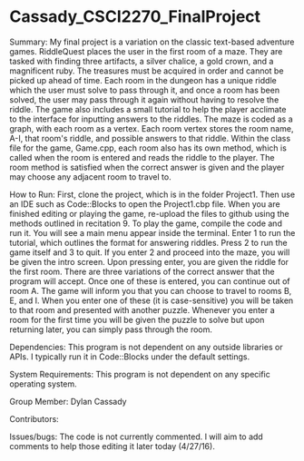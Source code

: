 # Cassady_CSCI2270_FinalProject

Summary:
My final project is a variation on the classic text-based adventure games. RiddleQuest places the user in the first room of a maze. They are tasked with finding three artifacts, a silver chalice, a gold crown, and a magnificent ruby. The treasures must be acquired in order and cannot be picked up ahead of time. Each room in the dungeon has a unique riddle which the user must solve to pass through it, and once a room has been solved, the user may pass through it again without having to resolve the riddle. The game also includes a small tutorial to help the player acclimate to the interface for inputting answers to the riddles. The maze is coded as a graph, with each room as a vertex. Each room vertex stores the room name, A-I, that room's riddle, and possible answers to that riddle. Within the class file for the game, Game.cpp, each room also has its own method, which is called when the room is entered and reads the riddle to the player. The room method is satisfied when the correct answer is given and the player may choose any adjacent room to travel to.

How to Run:
First, clone the project, which is in the folder Project1. Then use an IDE such as Code::Blocks to open the Project1.cbp file. When you are finished editing or playing the game, re-upload the files to github using the methods outlined in recitation 9. 
To play the game, compile the code and run it. You will see a main menu appear inside the terminal. Enter 1 to run the tutorial, which outlines the format for answering riddles. Press 2 to run the game itself and 3 to quit. If you enter 2 and proceed into the maze, you will be given the intro screen. Upon pressing enter, you are given the riddle for the first room. There are three variations of the correct answer that the program will accept. Once one of these is entered, you can continue out of room A. The game will inform you that you can choose to travel to rooms B, E, and I. When you enter one of these (it is case-sensitive) you will be taken to that room and presented with another puzzle. Whenever you enter a room for the first time you will be given the puzzle to solve but upon returning later, you can simply pass through the room.

Dependencies:
This program is not dependent on any outside libraries or APIs. I typically run it in Code::Blocks under the default settings.

System Requirements:
This program is not dependent on any specific operating system.

Group Member:
Dylan Cassady

Contributors:


Issues/bugs:
The code is not currently commented. I will aim to add comments to help those editing it later today (4/27/16).

